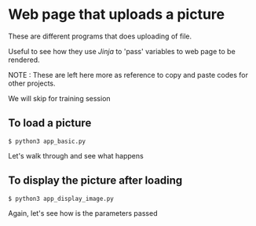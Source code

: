 # Web page that uploads a picture

These are different programs that does uploading of file.

Useful to see how they use *Jinja* to 'pass' variables to web page to be rendered.

NOTE : These are left here more as reference to copy and paste codes for other projects.

We will skip for training session

## To load a picture

    $ python3 app_basic.py

Let's walk through and see what happens

## To display the picture after loading

    $ python3 app_display_image.py

Again, let's see how is the parameters passed


